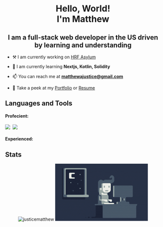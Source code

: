 <h1 align="center">Hello, World!<br>I'm Matthew</h1>
<h2 align="center">I am a full-stack web developer in the US driven by learning and understanding</h2>

- ⚒ I am currently working on [HRF Asylum](https://github.com/Lambda-School-Labs/human-rights-first-asylum-fe-a)

- 🌱 I am currently learning **Nextjs, Kotlin, Solidity**

- 📫 You can reach me at **matthewajustice@gmail.com**

- 👀 Take a peek at my [Portfolio](https://justice-portfolio.vercel.app/) or [Resume](https://docs.google.com/document/d/1XSTyd6zWcjnw9IMolWHHrZOU9A4LkUAu6DNpRCtfxvA/edit?usp=sharing)

<h2 align="left">Languages and Tools</h2>
<h4 align="left">Profecient:</h4>
<img src= "https://img.shields.io/badge/HTML-404040?style=for-the-badge&logo=html5">&nbsp;
<img src= "https://img.shields.io/badge/JavaScript-404040?style=for-the-badge&logo=javascript"> 
  
<h4 align="left">Experienced:</h4>

<h2 align="left">Stats</h2>

<p align="center">
<img src="https://github-readme-stats.vercel.app/api?username=justicematthew&show_icons=true&locale=en&&theme=nord&&layout=compact" alt="justicematthew" />
<img alt="Night Coding" src="https://raw.githubusercontent.com/AVS1508/AVS1508/master/assets/Night-Coding.gif"/>
</p>
